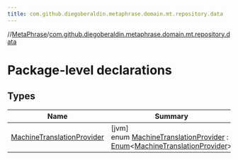 ```yaml
---
title: com.github.diegoberaldin.metaphrase.domain.mt.repository.data
---
```

//[MetaPhrase](../../index.html)/[com.github.diegoberaldin.metaphrase.domain.mt.repository.data](index.html)



# Package-level declarations



## Types


| Name | Summary |
|---|---|
| [MachineTranslationProvider](-machine-translation-provider/index.html) | [jvm]<br>enum [MachineTranslationProvider](-machine-translation-provider/index.html) : [Enum](https://kotlinlang.org/api/latest/jvm/stdlib/kotlin/-enum/index.html)&lt;[MachineTranslationProvider](-machine-translation-provider/index.html)&gt; |

